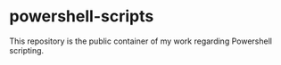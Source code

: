 # powershell-scripts
This repository is the public container of my work regarding Powershell scripting.
